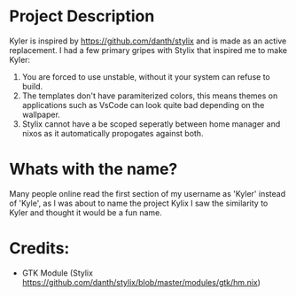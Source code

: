 # Project Description

Kyler is inspired by https://github.com/danth/stylix and is made as an active replacement. I had a few primary gripes with Stylix that inspired me to make Kyler:
1. You are forced to use unstable, without it your system can refuse to build.
2. The templates don't have paramiterized colors, this means themes on applications such as VsCode can look quite bad depending on the wallpaper.
3. Stylix cannot have a be scoped seperatly between home manager and nixos as it automatically propogates against both.

# Whats with the name?
Many people online read the first section of my username as 'Kyler' instead of 'Kyle', as I was about to name the project Kylix I saw the similarity to Kyler and thought it would be a fun name.

# Credits:
- GTK Module (Stylix https://github.com/danth/stylix/blob/master/modules/gtk/hm.nix)